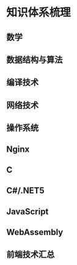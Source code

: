 # 知识体系梳理

## 数学

## 数据结构与算法

## 编译技术

## 网络技术

## 操作系统

## Nginx

## C

## C#/.NET5

## JavaScript

## WebAssembly

## 前端技术汇总
